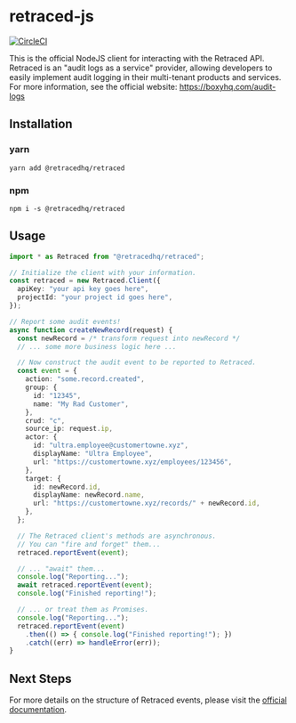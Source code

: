 # retraced-js

[![CircleCI](https://circleci.com/gh/retracedhq/retraced-js.svg?style=svg)](https://circleci.com/gh/retracedhq/retraced-js)

This is the official NodeJS client for interacting with the Retraced API. Retraced is an "audit logs as a service" provider, allowing developers to easily implement audit logging in their multi-tenant products and services. For more information, see the official website: https://boxyhq.com/audit-logs

## Installation

### yarn

```shell
yarn add @retracedhq/retraced
```

### npm

```shell
npm i -s @retracedhq/retraced
```

## Usage

```typescript
import * as Retraced from "@retracedhq/retraced";

// Initialize the client with your information.
const retraced = new Retraced.Client({
  apiKey: "your api key goes here",
  projectId: "your project id goes here",
});

// Report some audit events!
async function createNewRecord(request) {
  const newRecord = /* transform request into newRecord */
  // ... some more business logic here ...

  // Now construct the audit event to be reported to Retraced.
  const event = {
    action: "some.record.created",
    group: {
      id: "12345",
      name: "My Rad Customer",
    },
    crud: "c",
    source_ip: request.ip,
    actor: {
      id: "ultra.employee@customertowne.xyz",
      displayName: "Ultra Employee",
      url: "https://customertowne.xyz/employees/123456",
    },
    target: {
      id: newRecord.id,
      displayName: newRecord.name,
      url: "https://customertowne.xyz/records/" + newRecord.id,
    },
  };

  // The Retraced client's methods are asynchronous.
  // You can "fire and forget" them...
  retraced.reportEvent(event);

  // ... "await" them...
  console.log("Reporting...");
  await retraced.reportEvent(event);
  console.log("Finished reporting!");

  // ... or treat them as Promises.
  console.log("Reporting...");
  retraced.reportEvent(event)
    .then(() => { console.log("Finished reporting!"); })
    .catch((err) => handleError(err));
}
```

## Next Steps

For more details on the structure of Retraced events, please visit the [official documentation](https://boxyhq.com/docs/retraced/overview).
